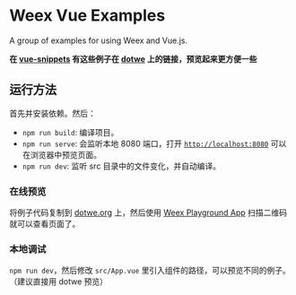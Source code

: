 # Weex Vue Examples

A group of examples for using Weex and Vue.js.

**在 [vue-snippets](https://github.com/Hanks10100/vue-snippets) 有这些例子在 [dotwe](http://dotwe.org/vue) 上的链接，预览起来更方便一些**

## 运行方法

首先并安装依赖。然后：

+ `npm run build`: 编译项目。
+ `npm run serve`: 会监听本地 8080 端口，打开 [`http://localhost:8080`](http://localhost:8080/) 可以在浏览器中预览页面。
+ `npm run dev`: 监听 src 目录中的文件变化，并自动编译。

### 在线预览

将例子代码复制到 [dotwe.org](http://dotwe.org/vue) 上，然后使用 [Weex Playground App](https://weex-project.io/cn/playground.html) 扫描二维码就可以查看页面了。

### 本地调试

`npm run dev`，然后修改 `src/App.vue` 里引入组件的路径，可以预览不同的例子。（建议直接用 dotwe 预览）
